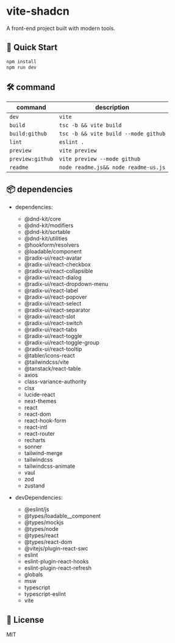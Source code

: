 # vite-shadcn

A front-end project built with modern tools.

## 🚀 Quick Start

```bash
npm install
npm run dev
```

## 🛠️ command

| command | description             |
|---------|-------------------------|
| `dev` | `vite` |
| `build` | `tsc -b && vite build` |
| `build:github` | `tsc -b && vite build --mode github` |
| `lint` | `eslint .` |
| `preview` | `vite preview` |
| `preview:github` | `vite preview --mode github` |
| `readme` | `node readme.js&& node readme-us.js` |

## 📦 dependencies

- dependencies:
  - @dnd-kit/core
  - @dnd-kit/modifiers
  - @dnd-kit/sortable
  - @dnd-kit/utilities
  - @hookform/resolvers
  - @loadable/component
  - @radix-ui/react-avatar
  - @radix-ui/react-checkbox
  - @radix-ui/react-collapsible
  - @radix-ui/react-dialog
  - @radix-ui/react-dropdown-menu
  - @radix-ui/react-label
  - @radix-ui/react-popover
  - @radix-ui/react-select
  - @radix-ui/react-separator
  - @radix-ui/react-slot
  - @radix-ui/react-switch
  - @radix-ui/react-tabs
  - @radix-ui/react-toggle
  - @radix-ui/react-toggle-group
  - @radix-ui/react-tooltip
  - @tabler/icons-react
  - @tailwindcss/vite
  - @tanstack/react-table
  - axios
  - class-variance-authority
  - clsx
  - lucide-react
  - next-themes
  - react
  - react-dom
  - react-hook-form
  - react-intl
  - react-router
  - recharts
  - sonner
  - tailwind-merge
  - tailwindcss
  - tailwindcss-animate
  - vaul
  - zod
  - zustand

- devDependencies:
  - @eslint/js
  - @types/loadable__component
  - @types/mockjs
  - @types/node
  - @types/react
  - @types/react-dom
  - @vitejs/plugin-react-swc
  - eslint
  - eslint-plugin-react-hooks
  - eslint-plugin-react-refresh
  - globals
  - msw
  - typescript
  - typescript-eslint
  - vite

## 🧾 License

MIT
